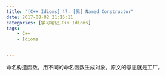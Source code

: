 ```yaml
---
title: "[C++ Idioms] 47. [易] Named Constructor"
date: 2017-08-02 21:16:11
categories: [学习笔记,C++ Idioms]
tags:
    - C++
    - Idioms


---
```

命名构造函数，用不同的命名函数生成对象。<!--more-->原文的意思就是工厂。